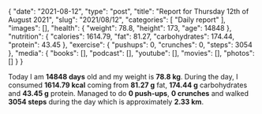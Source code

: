 {
    "date": "2021-08-12",
    "type": "post",
    "title": "Report for Thursday 12th of August 2021",
    "slug": "2021\/08\/12",
    "categories": [
        "Daily report"
    ],
    "images": [],
    "health": {
        "weight": 78.8,
        "height": 173,
        "age": 14848
    },
    "nutrition": {
        "calories": 1614.79,
        "fat": 81.27,
        "carbohydrates": 174.44,
        "protein": 43.45
    },
    "exercise": {
        "pushups": 0,
        "crunches": 0,
        "steps": 3054
    },
    "media": {
        "books": [],
        "podcast": [],
        "youtube": [],
        "movies": [],
        "photos": []
    }
}

Today I am <strong>14848 days</strong> old and my weight is <strong>78.8 kg</strong>. During the day, I consumed <strong>1614.79 kcal</strong> coming from <strong>81.27 g</strong> fat, <strong>174.44 g</strong> carbohydrates and <strong>43.45 g</strong> protein. Managed to do <strong>0 push-ups</strong>, <strong>0 crunches</strong> and walked <strong>3054 steps</strong> during the day which is approximately <strong>2.33 km</strong>.